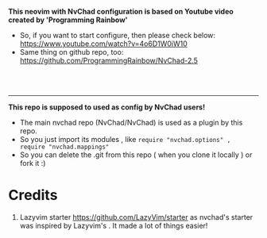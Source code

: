 **This neovim with NvChad configuration is based on Youtube video created by 'Programming Rainbow'**

- So, if you want to start configure, then please check below:
https://www.youtube.com/watch?v=4o6D1W0iW10
- Same thing on github repo, too:
https://github.com/ProgrammingRainbow/NvChad-2.5
<br>
<br>

---
**This repo is supposed to used as config by NvChad users!**

- The main nvchad repo (NvChad/NvChad) is used as a plugin by this repo.
- So you just import its modules , like `require "nvchad.options" , require "nvchad.mappings"`
- So you can delete the .git from this repo ( when you clone it locally ) or fork it :)

# Credits

1) Lazyvim starter https://github.com/LazyVim/starter as nvchad's starter was inspired by Lazyvim's . It made a lot of things easier!
